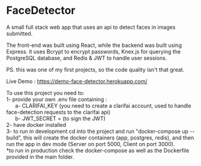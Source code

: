 # FaceDetector

A small full stack web app that uses an api to detect faces in images submitted.
    
The front-end was built using React, while the backend was built using Express.
it uses Bcrypt to encrypt passwords, Knex.js for querying the PostgreSQL database, and Redis & JWT to handle user sessions. 

PS. this was one of my first projects, so the code quality isn't that great.
     
         
Live Demo : https://demo-face-detector.herokuapp.com/
    
       
To use this project you need to:    
1- provide your own .env file containing :     
&nbsp;&nbsp;&nbsp;&nbsp;&nbsp;&nbsp;a- CLARIFAI_KEY (you need to create a clarifai account, used to handle face-detection requests to the clarifai api)      
&nbsp;&nbsp;&nbsp;&nbsp;&nbsp;&nbsp;b- JWT_SECRET = (to sign the JWT)     
2- have docker installed     
3- to run in development cd into the project and run "docker-compose up --build",
this will create the docker containers (app, postgres, redis), and then run the app in dev mode (Server on port 5000, Client on port 3000).     
*to run in production check the docker-compose as well as the Dockerfile provided in the main folder.     
